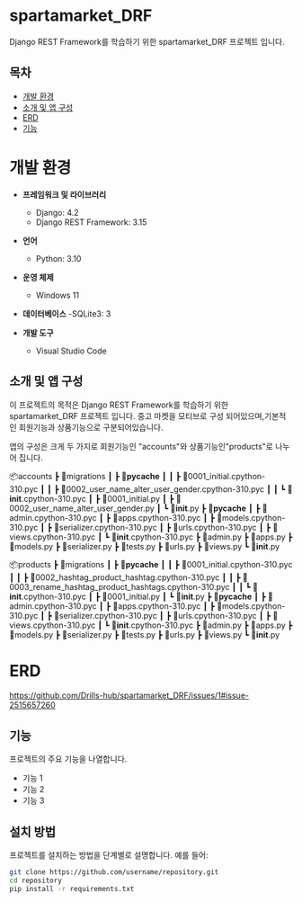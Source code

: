 # spartamarket_DRF

Django REST Framework를 학습하기 위한 spartamarket_DRF 프로젝트 입니다.


## 목차

- [개발 환경](#개발환경)
- [소개 및 앱 구성](#소개및앱구성)
- [ERD](#ERD)
- [기능](#기능)


# 개발 환경

- **프레임워크 및 라이브러리**
  - Django: 4.2
  - Django REST Framework: 3.15

- **언어**
  - Python: 3.10

- **운영 체제**
  - Windows 11

- **데이터베이스**
  -SQLite3: 3

- **개발 도구**
  - Visual Studio Code
 



## 소개 및 앱 구성

이 프로젝트의 목적은 Django REST Framework를 학습하기 위한 spartamarket_DRF 프로젝트 입니다.
중고 마켓을 모티브로 구성 되어있으며,기본적인 회원기능과 상품기능으로 구분되어있습니다.

앱의 구성은 크게 두 가지로 회원기능인 "accounts"와 상품기능인"products"로 나누어 집니다.

📦accounts
 ┣ 📂migrations
 ┃ ┣ 📂__pycache__
 ┃ ┃ ┣ 📜0001_initial.cpython-310.pyc
 ┃ ┃ ┣ 📜0002_user_name_alter_user_gender.cpython-310.pyc
 ┃ ┃ ┗ 📜__init__.cpython-310.pyc
 ┃ ┣ 📜0001_initial.py
 ┃ ┣ 📜0002_user_name_alter_user_gender.py
 ┃ ┗ 📜__init__.py
 ┣ 📂__pycache__
 ┃ ┣ 📜admin.cpython-310.pyc
 ┃ ┣ 📜apps.cpython-310.pyc
 ┃ ┣ 📜models.cpython-310.pyc
 ┃ ┣ 📜serializer.cpython-310.pyc
 ┃ ┣ 📜urls.cpython-310.pyc
 ┃ ┣ 📜views.cpython-310.pyc
 ┃ ┗ 📜__init__.cpython-310.pyc
 ┣ 📜admin.py
 ┣ 📜apps.py
 ┣ 📜models.py
 ┣ 📜serializer.py
 ┣ 📜tests.py
 ┣ 📜urls.py
 ┣ 📜views.py
 ┗ 📜__init__.py

  📦products
 ┣ 📂migrations
 ┃ ┣ 📂__pycache__
 ┃ ┃ ┣ 📜0001_initial.cpython-310.pyc
 ┃ ┃ ┣ 📜0002_hashtag_product_hashtag.cpython-310.pyc
 ┃ ┃ ┣ 📜0003_rename_hashtag_product_hashtags.cpython-310.pyc
 ┃ ┃ ┗ 📜__init__.cpython-310.pyc
 ┃ ┣ 📜0001_initial.py
 ┃ ┗ 📜__init__.py
 ┣ 📂__pycache__
 ┃ ┣ 📜admin.cpython-310.pyc
 ┃ ┣ 📜apps.cpython-310.pyc
 ┃ ┣ 📜models.cpython-310.pyc
 ┃ ┣ 📜serializer.cpython-310.pyc
 ┃ ┣ 📜urls.cpython-310.pyc
 ┃ ┣ 📜views.cpython-310.pyc
 ┃ ┗ 📜__init__.cpython-310.pyc
 ┣ 📜admin.py
 ┣ 📜apps.py
 ┣ 📜models.py
 ┣ 📜serializer.py
 ┣ 📜tests.py
 ┣ 📜urls.py
 ┣ 📜views.py
 ┗ 📜__init__.py

# ERD
https://github.com/Drills-hub/spartamarket_DRF/issues/1#issue-2515657260

## 기능

프로젝트의 주요 기능을 나열합니다.
- 기능 1
- 기능 2
- 기능 3

## 설치 방법

프로젝트를 설치하는 방법을 단계별로 설명합니다. 예를 들어:

```bash
git clone https://github.com/username/repository.git
cd repository
pip install -r requirements.txt
